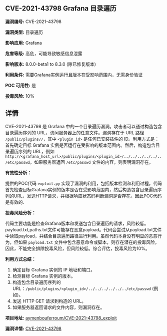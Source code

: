 ## CVE-2021-43798 Grafana 目录遍历

**漏洞编号:** CVE-2021-43798

**漏洞类型:** 目录遍历

**影响应用:** Grafana

**危害等级:** 高危，可能导致敏感信息泄露

**影响版本:** 8.0.0-beta1 to 8.3.0 (除已修复版本)

**利用条件:** 需要Grafana实例运行且版本在受影响范围内，无需身份验证

**POC 可用性:** 是

**投毒风险:** 10%

## 详情

CVE-2021-43798 是 Grafana 中的一个目录遍历漏洞。攻击者可以通过构造包含目录遍历序列的 URL，访问服务器上的任意文件。漏洞存在于 URL 路径 `/public/plugins//`，其中 `<plugin id>` 是任何已安装插件的 ID。利用方式是：首先确定目标 Grafana 实例是否运行在受影响的版本范围内。然后，构造包含目录遍历序列的 URL，例如 `http://<grafana_host_url>/public/plugins/<plugin_id>/../../../../../../etc/passwd`。如果服务器返回 `/etc/passwd` 文件的内容，则表明漏洞存在。

**有效性分析：**

提供的POC代码 `exploit.py` 实现了漏洞的利用，包括版本检测和利用过程。代码首先检查目标Grafana实例的版本是否在受影响范围内，然后构造包含目录遍历序列的URL，发送HTTP请求，并根据响应状态码判断漏洞是否存在。因此POC代码是有效的.

**投毒风险分析：**

代码主要功能是检查Grafana版本和发送包含目录遍历的请求，风险较低。payload.txt,paths.txt文件可能存在恶意payload。代码会尝试从payload.txt文件中读取payload，并结合目录遍历路径进行利用。虽然代码本身没有明显的恶意行为，但如果 `payload.txt` 文件中包含恶意命令或脚本，则存在潜在的投毒风险。因此，不能完全排除投毒风险，但风险较低。综合评估，投毒风险为10%。

**利用方式总结：**

1.  确定目标 Grafana 实例的 IP 地址和端口。
2.  检测目标 Grafana 实例的版本。
3.  构造包含目录遍历序列的 URL：`/public/plugins/<plugin_id>/../../../../../../etc/passwd` (例如)。
4.  发送 HTTP GET 请求到构造的 URL。
5.  如果服务器返回请求的文件内容，则漏洞存在。

**项目地址:** [aymenbouferroum/CVE-2021-43798_exploit](https://github.com/aymenbouferroum/CVE-2021-43798_exploit)

**漏洞详情:** [CVE-2021-43798](https://nvd.nist.gov/vuln/detail/CVE-2021-43798)
